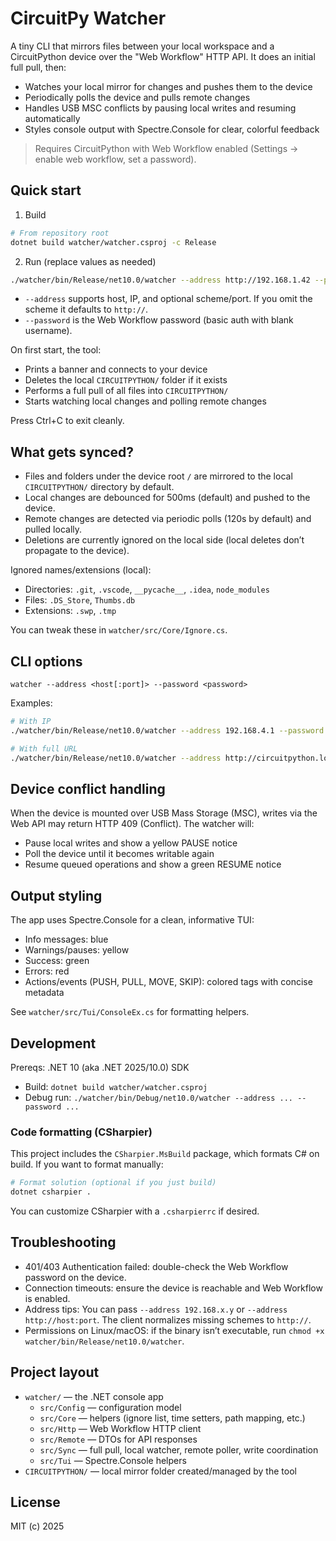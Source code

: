 # CircuitPy Watcher

A tiny CLI that mirrors files between your local workspace and a CircuitPython device over the "Web Workflow" HTTP API. It does an initial full pull, then:

- Watches your local mirror for changes and pushes them to the device
- Periodically polls the device and pulls remote changes
- Handles USB MSC conflicts by pausing local writes and resuming automatically
- Styles console output with Spectre.Console for clear, colorful feedback

> Requires CircuitPython with Web Workflow enabled (Settings -> enable web workflow, set a password).

## Quick start

1) Build

```bash
# From repository root
dotnet build watcher/watcher.csproj -c Release
```

2) Run (replace values as needed)

```bash
./watcher/bin/Release/net10.0/watcher --address http://192.168.1.42 --password YOUR_PASSWORD
```

- `--address` supports host, IP, and optional scheme/port. If you omit the scheme it defaults to `http://`.
- `--password` is the Web Workflow password (basic auth with blank username).

On first start, the tool:

- Prints a banner and connects to your device
- Deletes the local `CIRCUITPYTHON/` folder if it exists
- Performs a full pull of all files into `CIRCUITPYTHON/`
- Starts watching local changes and polling remote changes

Press Ctrl+C to exit cleanly.

## What gets synced?

- Files and folders under the device root `/` are mirrored to the local `CIRCUITPYTHON/` directory by default.
- Local changes are debounced for 500ms (default) and pushed to the device.
- Remote changes are detected via periodic polls (120s by default) and pulled locally.
- Deletions are currently ignored on the local side (local deletes don’t propagate to the device).

Ignored names/extensions (local):

- Directories: `.git`, `.vscode`, `__pycache__`, `.idea`, `node_modules`
- Files: `.DS_Store`, `Thumbs.db`
- Extensions: `.swp`, `.tmp`

You can tweak these in `watcher/src/Core/Ignore.cs`.

## CLI options

```
watcher --address <host[:port]> --password <password>
```

Examples:

```bash
# With IP
./watcher/bin/Release/net10.0/watcher --address 192.168.4.1 --password secret

# With full URL
./watcher/bin/Release/net10.0/watcher --address http://circuitpython.local:80 --password secret
```

## Device conflict handling

When the device is mounted over USB Mass Storage (MSC), writes via the Web API may return HTTP 409 (Conflict). The watcher will:

- Pause local writes and show a yellow PAUSE notice
- Poll the device until it becomes writable again
- Resume queued operations and show a green RESUME notice

## Output styling

The app uses Spectre.Console for a clean, informative TUI:

- Info messages: blue
- Warnings/pauses: yellow
- Success: green
- Errors: red
- Actions/events (PUSH, PULL, MOVE, SKIP): colored tags with concise metadata

See `watcher/src/Tui/ConsoleEx.cs` for formatting helpers.

## Development

Prereqs: .NET 10 (aka .NET 2025/10.0) SDK

- Build: `dotnet build watcher/watcher.csproj`
- Debug run: `./watcher/bin/Debug/net10.0/watcher --address ... --password ...`

### Code formatting (CSharpier)

This project includes the `CSharpier.MsBuild` package, which formats C# on build. If you want to format manually:

```bash
# Format solution (optional if you just build)
dotnet csharpier .
```

You can customize CSharpier with a `.csharpierrc` if desired.

## Troubleshooting

- 401/403 Authentication failed: double-check the Web Workflow password on the device.
- Connection timeouts: ensure the device is reachable and Web Workflow is enabled.
- Address tips: You can pass `--address 192.168.x.y` or `--address http://host:port`. The client normalizes missing schemes to `http://`.
- Permissions on Linux/macOS: if the binary isn’t executable, run `chmod +x watcher/bin/Release/net10.0/watcher`.

## Project layout

- `watcher/` — the .NET console app
  - `src/Config` — configuration model
  - `src/Core` — helpers (ignore list, time setters, path mapping, etc.)
  - `src/Http` — Web Workflow HTTP client
  - `src/Remote` — DTOs for API responses
  - `src/Sync` — full pull, local watcher, remote poller, write coordination
  - `src/Tui` — Spectre.Console helpers
- `CIRCUITPYTHON/` — local mirror folder created/managed by the tool

## License

MIT (c) 2025
